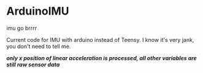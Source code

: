 # ArduinoIMU
imu go brrrr


Current code for IMU with arduino instead of Teensy.
I know it's very jank, you don't need to tell me.

***only x position of linear acceleration is processed, all other variables are still raw sensor data***
